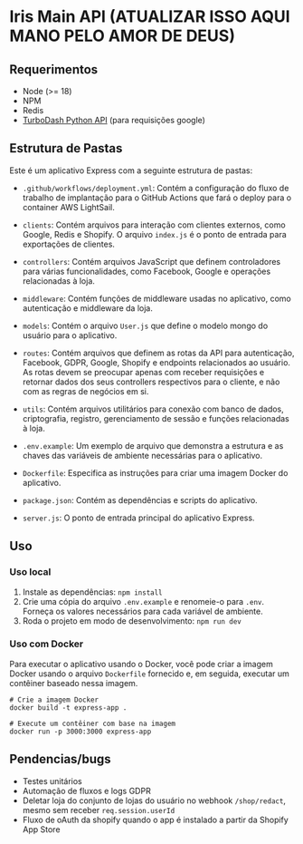 # Iris Main API (ATUALIZAR ISSO AQUI MANO PELO AMOR DE DEUS)

## Requerimentos
- Node (>= 18)
- NPM
- Redis
- [TurboDash Python API](https://github.com/Turbo-Partners/dashboard-python-api) (para requisições google)

## Estrutura de Pastas
Este é um aplicativo Express com a seguinte estrutura de pastas:
- `.github/workflows/deployment.yml`: Contém a configuração do fluxo de trabalho de implantação para o GitHub Actions que fará o deploy para o container AWS LightSail.

- `clients`: Contém arquivos para interação com clientes externos, como Google, Redis e Shopify. O arquivo `index.js` é o ponto de entrada para exportações de clientes.

- `controllers`: Contém arquivos JavaScript que definem controladores para várias funcionalidades, como Facebook, Google e operações relacionadas à loja.

- `middleware`: Contém funções de middleware usadas no aplicativo, como autenticação e middleware da loja.

- `models`: Contém o arquivo `User.js` que define o modelo mongo do usuário para o aplicativo.

- `routes`: Contém arquivos que definem as rotas da API para autenticação, Facebook, GDPR, Google, Shopify e endpoints relacionados ao usuário. As rotas devem se preocupar apenas com receber requisições e retornar dados dos seus controllers respectivos para o cliente, e não com as regras de negócios em si.

- `utils`: Contém arquivos utilitários para conexão com banco de dados, criptografia, registro, gerenciamento de sessão e funções relacionadas à loja.

- `.env.example`: Um exemplo de arquivo que demonstra a estrutura e as chaves das variáveis de ambiente necessárias para o aplicativo.

- `Dockerfile`: Especifica as instruções para criar uma imagem Docker do aplicativo.

- `package.json`: Contém as dependências e scripts do aplicativo.

- `server.js`: O ponto de entrada principal do aplicativo Express.

## Uso

### Uso local
1. Instale as dependências: `npm install`
2. Crie uma cópia do arquivo `.env.example` e renomeie-o para `.env`. Forneça os valores necessários para cada variável de ambiente.
3. Roda o projeto em modo de desenvolvimento: `npm run dev`

### Uso com Docker
Para executar o aplicativo usando o Docker, você pode criar a imagem Docker usando o arquivo `Dockerfile` fornecido e, em seguida, executar um contêiner baseado nessa imagem.

```
# Crie a imagem Docker
docker build -t express-app .

# Execute um contêiner com base na imagem
docker run -p 3000:3000 express-app
```

## Pendencias/bugs
- Testes unitários
- Automação de fluxos e logs GDPR
- Deletar loja do conjunto de lojas do usuário no webhook `/shop/redact`, mesmo sem receber `req.session.userId`
- Fluxo de oAuth da shopify quando o app é instalado a partir da Shopify App Store
